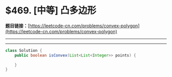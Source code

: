 # $469. [中等] 凸多边形

**题目链接：**[https://leetcode-cn.com/problems/convex-polygon](https://leetcode-cn.com/problems/convex-polygon)

---

<Cards card="leetcode_469_convex-polygon"></Cards>

---

```java
class Solution {
    public boolean isConvex(List<List<Integer>> points) {
        
    }
}
```